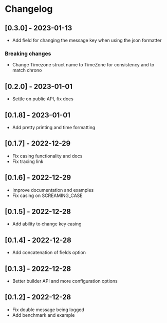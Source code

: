 # Changelog
## [0.3.0] - 2023-01-13
- Add field for changing the message key when using the json formatter
### Breaking changes
- Change Timezone struct name to TimeZone for consistency and to match chrono

## [0.2.0] - 2023-01-01
- Settle on public API, fix docs

## [0.1.8] - 2023-01-01
- Add pretty printing and time formatting

## [0.1.7] - 2022-12-29
- Fix casing functionality and docs
- Fix tracing link

## [0.1.6] - 2022-12-29
- Improve documentation and examples
- Fix casing on SCREAMING_CASE 

## [0.1.5] - 2022-12-28
- Add ability to change key casing

## [0.1.4] - 2022-12-28
- Add concatenation of fields option

## [0.1.3] - 2022-12-28
- Better builder API and more configuration options

## [0.1.2] - 2022-12-28
- Fix double message being logged
- Add benchmark and example
